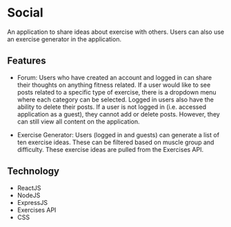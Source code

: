 # Social

An application to share ideas about exercise with others. Users can also use an exercise generator in the application.

## Features

- Forum: Users who have created an account and logged in can share their thoughts on anything fitness related. If a user would like to see posts related to a specific type of exercise, there is a dropdown menu where each category can be selected. Logged in users also have the ability to delete their posts. If a user is not logged in (i.e. accessed application as a guest), they cannot add or delete posts. However, they can still view all content on the application.

- Exercise Generator: Users (logged in and guests) can generate a list of ten exercise ideas. These can be filtered based on muscle group and difficulty. These exercise ideas are pulled from the Exercises API.

## Technology

- ReactJS
- NodeJS
- ExpressJS
- Exercises API
- CSS
